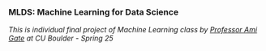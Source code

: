 ### MLDS: Machine Learning for Data Science

<em>This is individual final project of Machine Learning class by [Professor Ami Gate](https://gatesboltonanalytics.com/?page_id=136) at CU Boulder - Spring 25</em>

